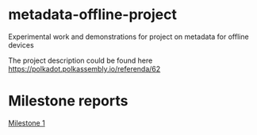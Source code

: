 # metadata-offline-project
Experimental work and demonstrations for project on metadata for offline devices

The project description could be found here https://polkadot.polkassembly.io/referenda/62

# Milestone reports

[Milestone 1](milestone_1.md)

